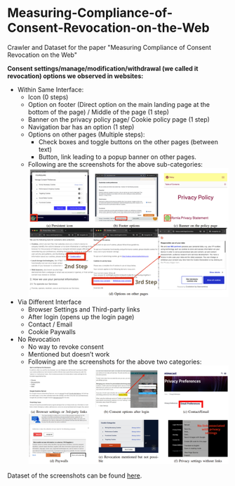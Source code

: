 # Measuring-Compliance-of-Consent-Revocation-on-the-Web
Crawler and Dataset for the paper "Measuring Compliance of Consent Revocation on the Web"

**Consent settings/manage/modification/withdrawal (we called it revocation) options we observed in websites:**
* Within Same Interface:
   - Icon (0 steps)
   - Option on footer (Direct option on the main landing page at the bottom of the page) / Middle of the page (1 step) 
   - Banner on the privacy policy page/ Cookie policy page (1 step)
   - Navigation bar has an option (1 step)
   - Options on other pages (Multiple steps):
      - Check boxes and toggle buttons on the other pages (between text) 
      - Button, link leading to a popup banner on other pages.
   - Following are the screenshots for the above sub-categories:
      ![same_interface](https://github.com/Gayatri-Priyadarsini/Measuring-Compliance-of-Consent-Revocation-on-the-Web/blob/main/images/1.png)
* Via Different Interface
   - Browser Settings and Third-party links
   - After login (opens up the login page)
   - Contact / Email
   - Cookie Paywalls
* No Revocation
   - No way to revoke consent
   - Mentioned but doesn’t work
   - Following are the screenshots for the above two categories:
     ![diff_interface_or_no_revocation](https://github.com/Gayatri-Priyadarsini/Measuring-Compliance-of-Consent-Revocation-on-the-Web/blob/main/images/2.png)



Dataset of the screenshots can be found [here](https://www.dropbox.com/home/Revocation). 
